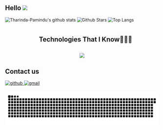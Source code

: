 <h2> Hello <img src='https://raw.githubusercontent.com/ShahriarShafin/ShahriarShafin/main/Assets/handshake.gif' width="100px"> </h2>

![Tharinda-Pamindu's github stats](https://github-readme-stats.vercel.app/api?username=Tharinda-Pamindu&show_icons=true&theme=tokyonight)
![Github Stars](https://github-readme-stats.vercel.app/api?username=Tharinda-Pamindu&show_icons=true&locale=en&count_private=true&hide_rank=true&custom_title=My%20GitHub%20Stats&disable_animations=true&theme=tokyonight)
![Top Langs](https://github-readme-stats.vercel.app/api/top-langs/?username=Tharinda-Pamindu&theme=tokyonight) 

<div id="user-content-toc">
  <ul align="center">
    <summary><h2 style="display: inline-block">Technologies That I Know👨🏻‍💻</h2></summary>
  </ul>
</div>
<!--tech stack icons-->
<p align="center">
  <a href="https://skillicons.dev">
    <img src="https://skillicons.dev/icons?i=git,c,cpp,css,docker,anaconda,flutter,dart,androidstudio,dotnet,mysql,postgresql,mongodb,scss,saas,github,html,java,js,md,nextjs,nodejs,postman,py,react,redux,bootstrap,vscode,hibernate,mern,spring,php,python,phpstorm,eclipse,maven,androidstudio,bitbucket,idea,webstorm &perline=14" />
  </a>
</p>

## Contact us

<a href="https://github.com/pingcap/ossinsight/discussions" target="_blank">
<img src=https://img.shields.io/badge/github-%2300acee.svg?color=181717&style=for-the-badge&logo=github&logoColor=white alt=github style="margin-bottom: 5px;" />

<a href="mailto:ossinsight@pingcap.com" target="_blank">
<img src=https://img.shields.io/badge/gmail-%2300acee.svg?color=EA4335&style=for-the-badge&logo=gmail&logoColor=white alt=gmail style="margin-bottom: 5px;" />

<div align="center">
  <br>
  <img alt="snake eating my contributions" src="https://raw.githubusercontent.com/codediaz/codediaz/output/github-contribution-grid-snake.svg" />
  <br/>
</div>
